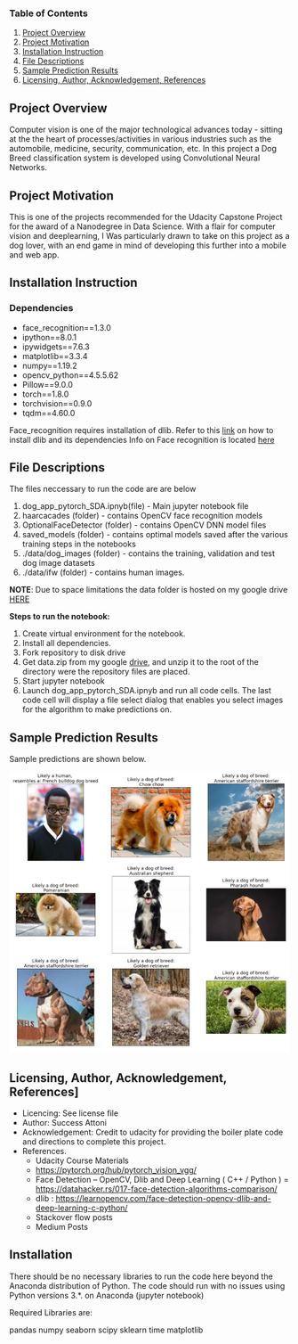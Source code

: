### Table of Contents

1. [Project Overview](#Overview)
3. [Project Motivation](#motivation)
2. [Installation Instruction](#installation)
3. [File Descriptions](#files)
4. [Sample Prediction Results](#results)
5. [Licensing, Author, Acknowledgement, References](#licensing)


## Project Overview<a name="motivation"></a>

Computer vision is one of the major technological advances today - sitting at the the heart of processes/activities in various industries such as the automobile, medicine, security, communication, etc. In this project a Dog Breed classification system is developed using Convolutional Neural Networks.

## Project Motivation<a name="motivation"></a>

This is one of the projects recommended for the Udacity Capstone Project for the award of a Nanodegree in Data Science. With a flair for computer vision and deeplearning, I Was particularly drawn to take on this project as a dog lover, with an end game in mind of developing this further into a mobile and web app.

## Installation Instruction<a name="#installation"></a>

### Dependencies

- face_recognition==1.3.0
- ipython==8.0.1
- ipywidgets==7.6.3
- matplotlib==3.3.4
- numpy==1.19.2
- opencv_python==4.5.5.62
- Pillow==9.0.0
- torch==1.8.0
- torchvision==0.9.0
- tqdm==4.60.0

Face_recognition requires installation of dlib. Refer to this [link](https://medium.com/analytics-vidhya/how-to-install-dlib-library-for-python-in-windows-10-57348ba1117f) on how to install dlib and its dependencies
Info on Face recognition is located [here](https://face-recognition.readthedocs.io/en/latest/readme.html)

## File Descriptions <a name="files"></a>

The files neccessary to run the code are are below
1. dog_app_pytorch_SDA.ipnyb(file) - Main jupyter notebook file
2. haarcacades (folder) - contains OpenCV face recognition models
3. OptionalFaceDetector (folder) - contains OpenCV DNN model files
4. saved_models (folder) - contains optimal models saved after the various training steps in the notebooks
5. ./data/dog_images (folder)  - contains the training, validation and test dog image datasets
6. ./data/ifw (folder)  - contains human images.

**NOTE**: Due to space limitations the data folder is hosted on my google drive [HERE](https://drive.google.com/drive/folders/1aHZcWOAUQGbjoQEgwh34FtjMQ3q89k65?usp=sharing)

**Steps to run the notebook:**
1. Create virtual environment for the notebook.
2. Install all dependencies.
3. Fork repository to disk drive
4. Get data.zip from my google [drive](https://drive.google.com/drive/folders/1aHZcWOAUQGbjoQEgwh34FtjMQ3q89k65?usp=sharing), and unzip it to the root of the directory were the repository files are placed.
5. Start jupyter notebook
6. Launch dog_app_pytorch_SDA.ipnyb and run all code cells. The last code cell will display a file select dialog that enables you select images for the algorithm to make predictions on.

## Sample Prediction Results<a name="results"></a>

Sample predictions are shown below.

![plot](./images/sample_pred.jpg)



## Licensing, Author, Acknowledgement, References]<a name="licensing"></a>

- Licencing: See license file
- Author: Success Attoni
- Acknowledgement: Credit to udacity for providing the boiler plate code and directions to complete this project.
- References.
	- Udacity Course Materials
	- https://pytorch.org/hub/pytorch_vision_vgg/
	- Face Detection – OpenCV, Dlib and Deep Learning ( C++ / Python ) = https://datahacker.rs/017-face-detection-algorithms-comparison/
	- dlib : https://learnopencv.com/face-detection-opencv-dlib-and-deep-learning-c-python/
	- Stackover flow posts
	- Medium Posts



















## Installation <a name="installation"></a>

There should be no necessary libraries to run the code here beyond the Anaconda distribution of Python.  The code should run with no issues using Python versions 3.*. on Anaconda (jupyter notebook)

Required Libraries are:

pandas
numpy
seaborn
scipy
sklearn
time
matplotlib
